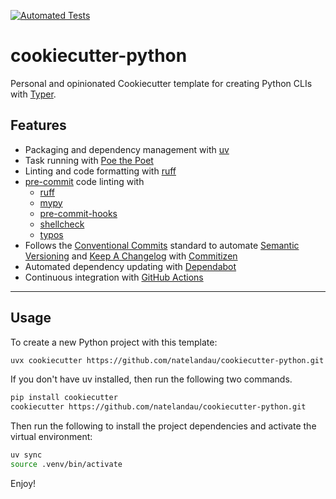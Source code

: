 [![Automated Tests](https://github.com/natelandau/cookiecutter-python/actions/workflows/cookiecutter_test.yml/badge.svg)](https://github.com/natelandau/cookiecutter-python/actions/workflows/cookiecutter_test.yml)

# cookiecutter-python

Personal and opinionated Cookiecutter template for creating Python CLIs with [Typer](https://typer.tiangolo.com/).

## Features

-   Packaging and dependency management with [uv](https://github.com/astral-sh/uv)
-   Task running with [Poe the Poet](https://github.com/nat-n/poethepoet)
-   Linting and code formatting with [ruff](https://github.com/charliermarsh/ruff)
-   [pre-commit](https://pre-commit.com/) code linting with
    -   [ruff](https://github.com/charliermarsh/ruff)
    -   [mypy](https://github.com/python/mypy)
    -   [pre-commit-hooks](https://github.com/pre-commit/pre-commit-hooks)
    -   [shellcheck](https://github.com/koalaman/shellcheck)
    -   [typos](https://github.com/crate-ci/typos)
-   Follows the [Conventional Commits](https://www.conventionalcommits.org/) standard to automate [Semantic Versioning](https://semver.org/) and [Keep A Changelog](https://keepachangelog.com/) with [Commitizen](https://github.com/commitizen-tools/commitizen)
-   Automated dependency updating with [Dependabot](https://docs.github.com/en/code-security/supply-chain-security/keeping-your-dependencies-updated-automatically/about-dependabot-version-updates)
-   Continuous integration with [GitHub Actions](https://docs.github.com/en/actions)

---

## Usage

To create a new Python project with this template:

```bash
uvx cookiecutter https://github.com/natelandau/cookiecutter-python.git
```

If you don't have uv installed, then run the following two commands.

```bash
pip install cookiecutter
cookiecutter https://github.com/natelandau/cookiecutter-python.git
```

Then run the following to install the project dependencies and activate the virtual environment:

```bash
uv sync
source .venv/bin/activate
```

Enjoy!
